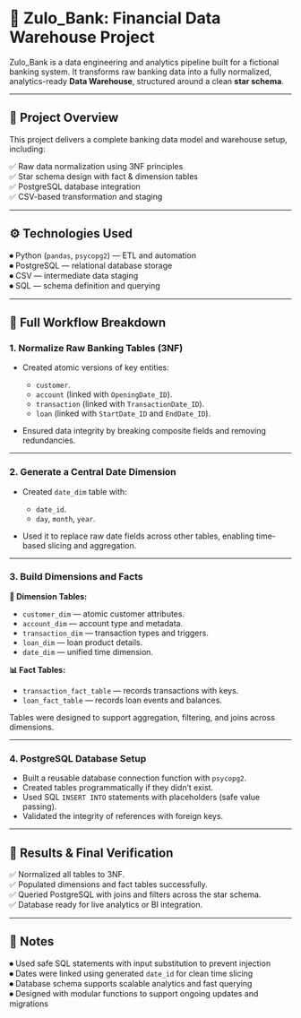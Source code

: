 # 🏦 Zulo_Bank: Financial Data Warehouse Project

Zulo_Bank is a data engineering and analytics pipeline built for a fictional banking system. It transforms raw banking data into a fully normalized, analytics-ready **Data Warehouse**, structured around a clean **star schema**.

---

## 📌 Project Overview

This project delivers a complete banking data model and warehouse setup, including:

✅ Raw data normalization using 3NF principles  
✅ Star schema design with fact & dimension tables  
✅ PostgreSQL database integration  
✅ CSV-based transformation and staging  

---

## ⚙️ Technologies Used

 ⏺ Python (`pandas`, `psycopg2`) — ETL and automation  
 ⏺ PostgreSQL — relational database storage  
 ⏺ CSV — intermediate data staging  
 ⏺ SQL — schema definition and querying  

---

## 🔄 Full Workflow Breakdown

### 1. Normalize Raw Banking Tables (3NF)

- Created atomic versions of key entities:
  - `customer`.
  - `account` (linked with `OpeningDate_ID`).
  - `transaction` (linked with `TransactionDate_ID`).
  - `loan` (linked with `StartDate_ID` and `EndDate_ID`).

- Ensured data integrity by breaking composite fields and removing redundancies.

---

### 2. Generate a Central Date Dimension

- Created `date_dim` table with:
  - `date_id`.
  - `day`, `month`, `year`.

- Used it to replace raw date fields across other tables, enabling time-based slicing and aggregation.

---

### 3. Build Dimensions and Facts

**🧱 Dimension Tables:**
- `customer_dim` — atomic customer attributes.  
- `account_dim` — account type and metadata.  
- `transaction_dim` — transaction types and triggers.  
- `loan_dim` — loan product details.  
- `date_dim` — unified time dimension.

**📊 Fact Tables:**
- `transaction_fact_table` — records transactions with keys.  
- `loan_fact_table` — records loan events and balances.

Tables were designed to support aggregation, filtering, and joins across dimensions.

---

### 4. PostgreSQL Database Setup

- Built a reusable database connection function with `psycopg2`.  
- Created tables programmatically if they didn’t exist.  
- Used SQL `INSERT INTO` statements with placeholders (safe value passing).  
- Validated the integrity of references with foreign keys.  

---

## 📄 Results & Final Verification

✅ Normalized all tables to 3NF.  
✅ Populated dimensions and fact tables successfully.  
✅ Queried PostgreSQL with joins and filters across the star schema.  
✅ Database ready for live analytics or BI integration.  

---

## 📝 Notes

 ⏺ Used safe SQL statements with input substitution to prevent injection  
 ⏺ Dates were linked using generated `date_id` for clean time slicing  
 ⏺ Database schema supports scalable analytics and fast querying  
 ⏺ Designed with modular functions to support ongoing updates and migrations
 
